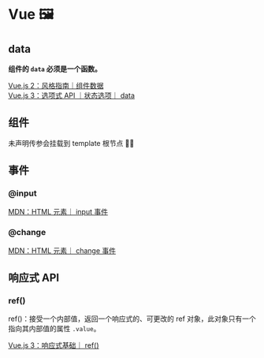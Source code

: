 # Vue 🖼️

## data

**组件的 `data` 必须是一个函数。**

[Vue.js 2：风格指南｜组件数据](https://v2.cn.vuejs.org/v2/style-guide/#%E7%BB%84%E4%BB%B6%E6%95%B0%E6%8D%AE%E5%BF%85%E8%A6%81)  
[Vue.js 3：选项式 API ｜状态选项｜ data](https://cn.vuejs.org/api/options-state.html#data)

## 组件

未声明传参会挂载到 template 根节点 ✍🏻

## 事件

### @input

[MDN：HTML 元素｜ input 事件](https://developer.mozilla.org/zh-CN/docs/Web/API/Element/input_event)

### @change

[MDN：HTML 元素｜ change 事件](https://developer.mozilla.org/zh-CN/docs/Web/API/HTMLElement/change_event)

## 响应式 API

### ref()

ref()：接受一个内部值，返回一个响应式的、可更改的 ref 对象，此对象只有一个指向其内部值的属性 `.value`。

[Vue.js 3：响应式基础｜ ref()](https://cn.vuejs.org/guide/essentials/reactivity-fundamentals.html#ref)
